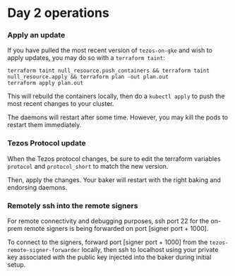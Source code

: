 # Day 2 operations

### Apply an update

If you have pulled the most recent version of `tezos-on-gke` and wish to apply updates, you may do so with a `terraform taint`:

```
terraform taint null_resource.push_containers && terraform taint null_resource.apply && terraform plan -out plan.out
terraform apply plan.out
```

This will rebuild the containers locally, then do a `kubectl apply` to push the most recent changes to your cluster.

The daemons will restart after some time. However, you may kill the pods to restart them immediately.

### Tezos Protocol update

When the Tezos protocol changes, be sure to edit the terraform variables `protocol` and `protocol_short` to match the new version.

Then, apply the changes. Your baker will restart with the right baking and endorsing daemons.

### Remotely ssh into the remote signers

For remote connectivity and debugging purposes, ssh port 22 for the on-prem remote signers is being forwarded on port [signer port + 1000].

To connect to the signers, forward port [signer port + 1000] from the `tezos-remote-signer-forwarder` locally, then ssh to localhost using your private key associated with the public key injected into the baker during initial setup.
